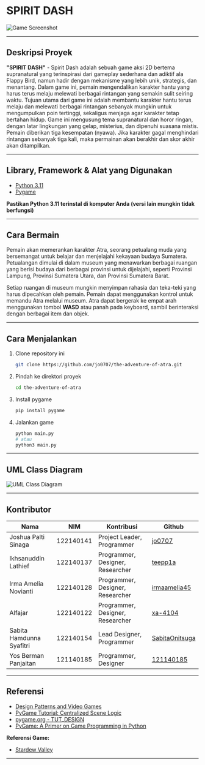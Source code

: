 # SPIRIT DASH

![Game Screenshot](url-untuk-screenshot.png)


---

## Deskripsi Proyek

**"SPIRIT DASH"** - Spirit Dash adalah sebuah game aksi 2D bertema supranatural yang terinspirasi dari gameplay sederhana dan adiktif ala Flappy Bird, namun hadir dengan mekanisme yang lebih unik, strategis, dan menantang. Dalam game ini, pemain mengendalikan karakter hantu yang harus terus melaju melewati berbagai rintangan yang semakin sulit seiring waktu. Tujuan utama dari game ini adalah membantu karakter hantu terus melaju dan melewati berbagai rintangan sebanyak mungkin untuk mengumpulkan poin tertinggi, sekaligus menjaga agar karakter tetap bertahan hidup. Game ini mengusung tema supranatural dan horor ringan, dengan latar lingkungan yang gelap, misterius, dan dipenuhi suasana mistis.
Pemain diberikan tiga kesempatan (nyawa). Jika karakter gagal menghindari rintangan sebanyak tiga kali, maka permainan akan berakhir dan skor akhir akan ditampilkan.


---

## Library, Framework & Alat yang Digunakan

- [Python 3.11](https://www.python.org/downloads/release/python-3110/)
- [Pygame](https://www.pygame.org/)

**Pastikan Python 3.11 terinstal di komputer Anda (versi lain mungkin tidak berfungsi)**

---

## Cara Bermain

Pemain akan memerankan karakter Atra, seorang petualang muda yang bersemangat untuk belajar dan menjelajahi kekayaan budaya Sumatera. Petualangan dimulai di dalam museum yang menawarkan berbagai ruangan yang berisi budaya dari berbagai provinsi untuk dijelajahi, seperti Provinsi Lampung, Provinsi Sumatera Utara, dan Provinsi Sumatera Barat.

Setiap ruangan di museum mungkin menyimpan rahasia dan teka-teki yang harus dipecahkan oleh pemain. Pemain dapat menggunakan kontrol untuk memandu Atra melalui museum. Atra dapat bergerak ke empat arah menggunakan tombol **WASD** atau panah pada keyboard, sambil berinteraksi dengan berbagai item dan objek.

---

## Cara Menjalankan

1. Clone repository ini
    ```bash
    git clone https://github.com/jo0707/the-adventure-of-atra.git
    ```

2. Pindah ke direktori proyek
    ```bash
    cd the-adventure-of-atra
    ```

3. Install pygame
    ```bash
    pip install pygame
    ```

4. Jalankan game
    ```bash
    python main.py
    # atau
    python3 main.py
    ```

---

## UML Class Diagram

![UML Class Diagram](url-untuk-uml.png)

---

## Kontributor

| Nama                      | NIM         | Kontribusi                      | Github                       |
|---------------------------|-------------|---------------------------------|-----------------------------|
| Joshua Palti Sinaga       | 122140141   | Project Leader, Programmer      | [jo0707](https://github.com/jo0707) |
| Ikhsanuddin Lathief       | 122140137   | Programmer, Designer, Researcher| [teepp1a](https://github.com/teepp1a) |
| Irma Amelia Novianti      | 122140128   | Programmer, Designer, Researcher| [irmaamelia45](https://github.com/irmaamelia45) |
| Alfajar                   | 122140122   | Programmer, Designer, Researcher| [xa-4104](https://github.com/xa-4104) |
| Sabita Hamdunna Syafitri  | 122140154   | Lead Designer, Programmer       | [SabitaOnitsuga](https://github.com/SabitaOnitsuga) |
| Yos Berman Panjaitan      | 121140185   | Programmer, Designer             | [121140185](https://github.com/121140185) |

---

## Referensi

- [Design Patterns and Video Games](#)
- [PyGame Tutorial: Centralized Scene Logic](#)
- [pygame.org - TUT_DESIGN](#)
- [PyGame: A Primer on Game Programming in Python](#)

**Referensi Game:**  
- [Stardew Valley](#)

---

